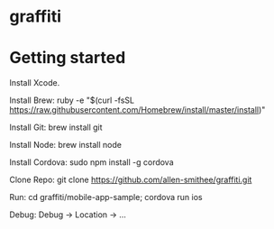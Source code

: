 # graffiti

# Getting started

Install Xcode.

Install Brew: ruby -e "$(curl -fsSL https://raw.githubusercontent.com/Homebrew/install/master/install)"

Install Git: brew install git

Install Node: brew install node

Install Cordova: sudo npm install -g cordova

Clone Repo: git clone https://github.com/allen-smithee/graffiti.git

Run: cd graffiti/mobile-app-sample; cordova run ios

Debug: Debug -> Location -> ...

